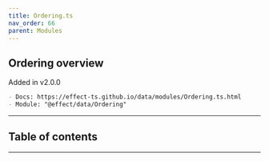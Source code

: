 ```yaml
---
title: Ordering.ts
nav_order: 66
parent: Modules
---
```


## Ordering overview

Added in v2.0.0

```md
- Docs: https://effect-ts.github.io/data/modules/Ordering.ts.html
- Module: "@effect/data/Ordering"
```

---

<h2 class="text-delta">Table of contents</h2>

---
